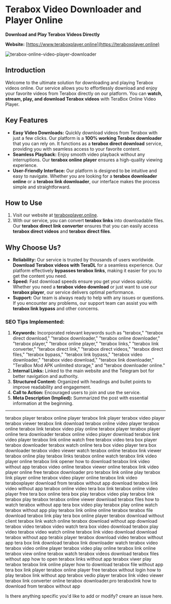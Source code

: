 # Terabox Video Downloader and Player Online

**Download and Play Terabox Videos Directly**

**Website:** [https://www.teraboxplayer.online](https://teraboxplayer.online)

![terabox-online-video-player-downloader](https://github.com/user-attachments/assets/938dc48d-5057-4ad0-9f01-37c935e8726b)


## Introduction

Welcome to the ultimate solution for downloading and playing Terabox videos online. Our service allows you to effortlessly download and enjoy your favorite videos from Terabox directly on our platform. You can **watch, stream, play, and download Terabox videos** with TeraBox Online Video Player.

## Key Features

- **Easy Video Downloads:** Quickly download videos from Terabox with just a few clicks. Our platform is a **100% working Terabox downloader** that you can rely on. It functions as a **terabox direct download** service, providing you with seamless access to your favorite content.
- **Seamless Playback:** Enjoy smooth video playback without any interruptions. Our **terabox online player** ensures a high-quality viewing experience.
- **User-Friendly Interface:** Our platform is designed to be intuitive and easy to navigate. Whether you are looking for a **terabox downloader online** or a **terabox link downloader**, our interface makes the process simple and straightforward.

## How to Use

1. Visit our website at [teraboxplayer.online](https://www.teraboxplayer.online).
2. With our service, you can convert **terabox links** into downloadable files. Our **terabox direct link converter** ensures that you can easily access **terabox direct videos** and **terabox direct files**.

## Why Choose Us?

- **Reliability:** Our service is trusted by thousands of users worldwide. **Download Terabox videos with TeraDL** for a seamless experience. Our platform effectively **bypasses terabox links**, making it easier for you to get the content you need.
- **Speed:** Fast download speeds ensure you get your videos quickly. Whether you need a **terabox video download** or just want to use our **terabox player**, our service delivers optimal performance.
- **Support:** Our team is always ready to help with any issues or questions. If you encounter any problems, our support team can assist you with **terabox link bypass** and other concerns.


### SEO Tips Implemented:
1. **Keywords:** Incorporated relevant keywords such as "terabox," "terabox direct download," "terabox downloader," "terabox online downloader," "terabox player," "terabox online player," "terabox links," "terabox link converter," "terabox direct link," "terabox direct videos," "terabox direct files," "terabox bypass," "terabox link bypass," "terabox video downloader," "terabox video download," "terabox link downloader," "TeraBox Mod APK unlimited storage," and "terabox downloader online."
2. **Internal Links:** Linked to the main website and the Telegram bot for better navigation and authority.
3. **Structured Content:** Organized with headings and bullet points to improve readability and engagement.
4. **Call to Action:** Encouraged users to join and use the service.
5. **Meta Description (Implied):** Summarized the post with essential information at the beginning.

---

terabox player
terabox online player
terabox link player
terabox video player
terabox viewer
terabox link download
terabox online video player
terabox online
terabox link
terabox video play
online terabox player
terabox player online
tera downloader
terabox online video player download
terabox link video player
terabox link online watch free
terabox video
tera box player
terabox downloader
terabox watch online
tera box video player
tera box downloader
terabox video viewer
watch terabox online
terabox link viewer
terabox online play
terabox links
terabox online watch
terabox link video player online
terabox link opener
how to download terabox link video without app
terabox video online
terabox viewer online
terabox link video player online free
terabox downloader pro
terabox link online play
terabox link player online
terabox video player online
terabox link video
teraboxplayer
download from terabox without app
download terabox link video without app
terabox online video
tera box link
terabox online video player free
tera box online
tera box
play terabox video
play terabox link
terabox play
terabox
terabox online viewer
download terabox files
how to watch terabox without app
tera box video play
terabox play online
watch terabox without app
play terabox link online
online terabox
terabox file download
terabox link play
tera box online player
terabox download without client
terabox link watch online
terabox download without app
download terabox video
terabox video watch
tera box video download
terabox play video
terabox video watch online
terabox link video download
download terabox without app
terabix player
terabox download video
terabox without app
tera box link download
terabox link downloader
watch terabox video
terabox video online player
terabox video play online
terabox link online
terabox view online
terabox watch
terabox videos
download terabox files without app
how to open terabox links without app
terabox viwer
play terabox
terabox link online player
how to download terabox file without app
tera box link player
terabox online player free
terabox without login
how to play terabox link without app
terabox vedio player
terabox link video viewer
terabox link converter online
terabox downloader.pro
teraboxlink
how to download from terabox without app

Is there anything specific you'd like to add or modify? creare an issue here.

